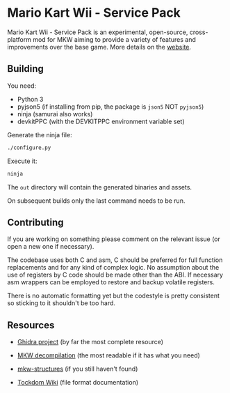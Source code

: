 # Mario Kart Wii - Service Pack

Mario Kart Wii - Service Pack is an experimental, open-source, cross-platform mod for MKW aiming to provide a variety of features and improvements over the base game. More details on the [website](https://www.mkw-sp.com).

## Building

You need:

- Python 3
- pyjson5 (if installing from pip, the package is `json5` NOT `pyjson5`)
- ninja (samurai also works)
- devkitPPC (with the DEVKITPPC environment variable set)

Generate the ninja file:

```bash
./configure.py
```

Execute it:

```bash
ninja
```

The `out` directory will contain the generated binaries and assets.

On subsequent builds only the last command needs to be run.

## Contributing

If you are working on something please comment on the relevant issue (or open a new one if necessary).

The codebase uses both C and asm, C should be preferred for full function replacements and for any kind of complex logic. No assumption about the use of registers by C code should be made other than the ABI. If necessary asm wrappers can be employed to restore and backup volatile registers.

There is no automatic formatting yet but the codestyle is pretty consistent so sticking to it shouldn't be too hard.

## Resources

- [Ghidra project](https://drive.google.com/drive/folders/1I1VRfeut3NtPeddePutfAaZhduVdKhhc?usp=sharing) (by far the most complete resource)

- [MKW decompilation](https://github.com/riidefi/mkw) (the most readable if it has what you need)

- [mkw-structures](https://github.com/SeekyCt/mkw-structures) (if you still haven't found)

- [Tockdom Wiki](http://wiki.tockdom.com/wiki/Main_Page) (file format documentation)
